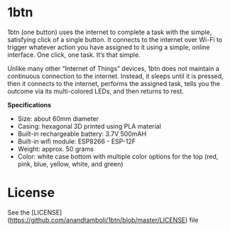 # 1btn

1btn (one button) uses the internet to complete a task with the simple, satisfying click of a single button. It connects to the internet over Wi-Fi to trigger whatever action you have assigned to it using a simple, online interface. One click, one task. It’s that simple.

Unlike many other “Internet of Things” devices, 1btn does not maintain a continuous connection to the internet. Instead, it sleeps until it is pressed, then it connects to the internet, performs the assigned task, tells you the outcome via its multi-colored LEDs, and then returns to rest.


**Specifications**


- Size: about 60mm diameter
- Casing: hexagonal 3D printed using PLA material
- Built-in rechargeable battery: 3.7V 500mAH
- Built-in wifi module: ESP8266 - ESP-12F
- Weight: approx. 50 grams
- Color: white case bottom with multiple color options for the top (red, pink, blue, yellow, white, and green)

# License
See the [LICENSE] (https://github.com/anandtamboli/1btn/blob/master/LICENSE) file